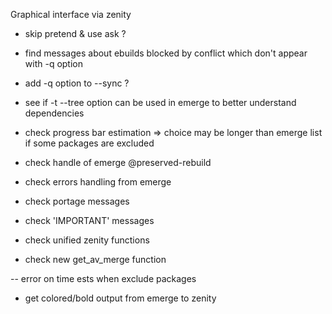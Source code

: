 Graphical interface via zenity
- skip pretend & use ask ?

- find messages about ebuilds blocked by conflict which don't appear with -q option
- add -q option to --sync ?

- see if -t --tree option can be used in emerge to better understand dependencies
- check progress bar estimation => choice may be longer than emerge list if some packages are excluded

- check handle of emerge @preserved-rebuild
- check errors handling from emerge
- check portage messages
- check 'IMPORTANT' messages
- check unified zenity functions
- check new get_av_merge function

-- error on time ests when exclude packages

- get colored/bold output from emerge to zenity
